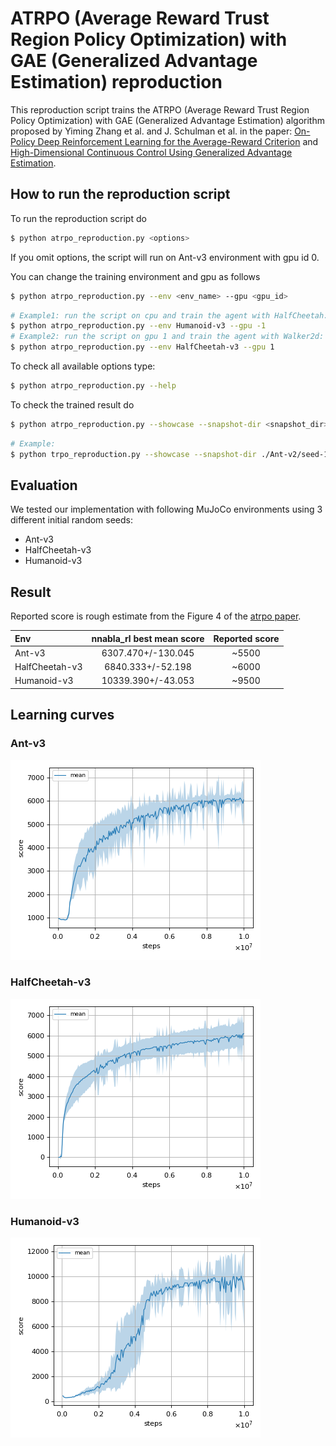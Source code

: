 # ATRPO (Average Reward Trust Region Policy Optimization) with GAE (Generalized Advantage Estimation) reproduction

This reproduction script trains the ATRPO (Average Reward Trust Region Policy Optimization) with GAE (Generalized Advantage Estimation) algorithm proposed by Yiming Zhang et al. and J. Schulman et al. in the paper: [On-Policy Deep Reinforcement Learning for the Average-Reward Criterion](https://arxiv.org/abs/2106.07329) and [High-Dimensional Continuous Control Using Generalized Advantage Estimation](https://arxiv.org/abs/1506.02438).

## How to run the reproduction script

To run the reproduction script do

```sh
$ python atrpo_reproduction.py <options>
```

If you omit options, the script will run on Ant-v3 environment with gpu id 0.

You can change the training environment and gpu as follows

```sh
$ python atrpo_reproduction.py --env <env_name> --gpu <gpu_id>
```

```sh
# Example1: run the script on cpu and train the agent with HalfCheetah:
$ python atrpo_reproduction.py --env Humanoid-v3 --gpu -1
# Example2: run the script on gpu 1 and train the agent with Walker2d:
$ python atrpo_reproduction.py --env HalfCheetah-v3 --gpu 1
```

To check all available options type:

```sh
$ python atrpo_reproduction.py --help
```

To check the trained result do

```sh
$ python atrpo_reproduction.py --showcase --snapshot-dir <snapshot_dir> --render
```

```sh
# Example:
$ python trpo_reproduction.py --showcase --snapshot-dir ./Ant-v2/seed-1/iteration-10000/ --render
```

## Evaluation

We tested our implementation with following MuJoCo environments using 3 different initial random seeds:

- Ant-v3
- HalfCheetah-v3
- Humanoid-v3

## Result

Reported score is rough estimate from the Figure 4 of the [atrpo paper](https://arxiv.org/pdf/2106.07329.pdf).

|Env|nnabla_rl best mean score|Reported score|
|:---|:---:|:---:|
|Ant-v3|6307.470+/-130.045|~5500|
|HalfCheetah-v3|6840.333+/-52.198|~6000|
|Humanoid-v3|10339.390+/-43.053|~9500|

## Learning curves

### Ant-v3

![Ant-v3 Result](reproduction_results/Ant-v3_results/result.png)

### HalfCheetah-v3

![HalfCheetah-v3 Result](reproduction_results/HalfCheetah-v3_results/result.png)

### Humanoid-v3

![Humanoid-v3 Result](reproduction_results/Humanoid-v3_results/result.png)
